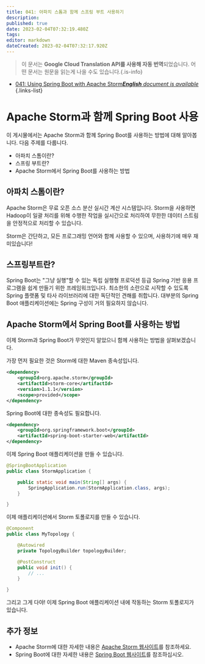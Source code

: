 ```yaml
---
title: 041: 아파치 스톰과 함께 스프링 부트 사용하기
description: 
published: true
date: 2023-02-04T07:32:19.480Z
tags: 
editor: markdown
dateCreated: 2023-02-04T07:32:17.920Z
---
```


> 이 문서는 **Google Cloud Translation API를 사용해 자동 번역**되었습니다.
어떤 문서는 원문을 읽는게 나을 수도 있습니다.{.is-info}



- [041: Using Spring Boot with Apache Storm***English** document is available*](/en/Knowledge-base/Spring-Boot/Learning/041-using-spring-boot-with-apache-storm)
{.links-list}


# Apache Storm과 함께 Spring Boot 사용

이 게시물에서는 Apache Storm과 함께 Spring Boot를 사용하는 방법에 대해 알아봅니다. 다음 주제를 다룹니다.

* 아파치 스톰이란?
* 스프링 부트란?
* Apache Storm에서 Spring Boot를 사용하는 방법

## 아파치 스톰이란?

Apache Storm은 무료 오픈 소스 분산 실시간 계산 시스템입니다. Storm을 사용하면 Hadoop이 일괄 처리를 위해 수행한 작업을 실시간으로 처리하여 무한한 데이터 스트림을 안정적으로 처리할 수 있습니다.

Storm은 간단하고, 모든 프로그래밍 언어와 함께 사용할 수 있으며, 사용하기에 매우 재미있습니다!

## 스프링부트란?

Spring Boot는 "그냥 실행"할 수 있는 독립 실행형 프로덕션 등급 Spring 기반 응용 프로그램을 쉽게 만들기 위한 프레임워크입니다. 최소한의 소란으로 시작할 수 있도록 Spring 플랫폼 및 타사 라이브러리에 대한 독단적인 견해를 취합니다. 대부분의 Spring Boot 애플리케이션에는 Spring 구성이 거의 필요하지 않습니다.

## Apache Storm에서 Spring Boot를 사용하는 방법

이제 Storm과 Spring Boot가 무엇인지 알았으니 함께 사용하는 방법을 살펴보겠습니다.

가장 먼저 필요한 것은 Storm에 대한 Maven 종속성입니다.

```xml
<dependency>
    <groupId>org.apache.storm</groupId>
    <artifactId>storm-core</artifactId>
    <version>1.1.1</version>
    <scope>provided</scope>
</dependency>
```

Spring Boot에 대한 종속성도 필요합니다.

```xml
<dependency>
    <groupId>org.springframework.boot</groupId>
    <artifactId>spring-boot-starter-web</artifactId>
</dependency>
```

이제 Spring Boot 애플리케이션을 만들 수 있습니다.

```java
@SpringBootApplication
public class StormApplication {

    public static void main(String[] args) {
        SpringApplication.run(StormApplication.class, args);
    }

}
```

이제 애플리케이션에서 Storm 토폴로지를 만들 수 있습니다.

```java
@Component
public class MyTopology {

    @Autowired
    private TopologyBuilder topologyBuilder;

    @PostConstruct
    public void init() {
        // ...
    }

}
```

그리고 그게 다야! 이제 Spring Boot 애플리케이션 내에 작동하는 Storm 토폴로지가 있습니다.

## 추가 정보

* Apache Storm에 대한 자세한 내용은 [Apache Storm 웹사이트](https://storm.apache.org/)를 참조하세요.
* Spring Boot에 대한 자세한 내용은 [Spring Boot 웹사이트](https://projects.spring.io/spring-boot/)를 참조하십시오.